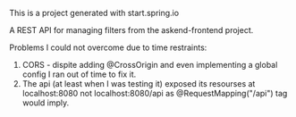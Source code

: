 This is a project generated with start.spring.io

A REST API for managing filters from the askend-frontend project. 

Problems I could not overcome due to time restraints: 
1) CORS - dispite adding @CrossOrigin and even implementing a global config I ran out of time to fix it.
2) The api (at least when I was testing it) exposed its resourses at localhost:8080 not localhost:8080/api as @RequestMapping("/api") tag would imply.
